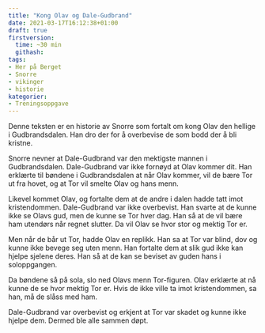 ```yaml
---
title: "Kong Olav og Dale-Gudbrand"
date: 2021-03-17T16:12:38+01:00
draft: true
firstversion:
  time: ~30 min
  githash:
tags:
- Her på Berget
- Snorre
- vikinger
- historie
kategorier:
- Treningsoppgave
---
```


Denne teksten er en historie av Snorre som fortalt om kong Olav den hellige i Gudbrandsdalen. Han dro der for å overbevise de som bodd der å bli kristne.

Snorre nevner at Dale-Gudbrand var den mektigste mannen i Gudbrandsdalen. Dale-Gudbrand var ikke fornøyd at Olav kommer dit. Han erklærte til bøndene i Gudbrandsdalen at når Olav kommer, vil de bære Tor ut fra hovet, og at Tor vil smelte Olav og hans menn.

Likevel kommet Olav, og fortalte dem at de andre i dalen hadde tatt imot kristendommen. Dale-Gudbrand var ikke overbevist. Han svarte at de kunne ikke se Olavs gud, men de kunne se Tor hver dag. Han så at de vil bære ham utendørs når regnet slutter. Da vil Olav se hvor stor og mektig Tor er.

Men når de bår ut Tor, hadde Olav en replikk. Han sa at Tor var blind, dov og kunne ikke bevege seg uten menn. Han fortalte dem at slik gud ikke kan hjelpe sjelene deres. Han så at de kan se beviset av guden hans i soloppgangen.

Da bøndene så på sola, slo ned Olavs menn Tor-figuren. Olav erklærte at nå kunne de se hvor mektig Tor er. Hvis de ikke ville ta imot kristendommen, sa han, må de slåss med ham.

Dale-Gudbrand var overbevist og erkjent at Tor var skadet og kunne ikke hjelpe dem. Dermed ble alle sammen døpt.
